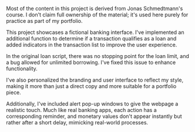 Most of the content in this project is derived from Jonas Schmedtmann's course. I don't claim full ownership of the material; it's used here purely for practice as part of my portfolio.

This project showcases a fictional banking interface. I've implemented an additional function to determine if a transaction qualifies as a loan and added indicators in the transaction list to improve the user experience.

In the original loan script, there was no stopping point for the loan limit, and a bug allowed for unlimited borrowing. I've fixed this issue to enhance functionality.

I've also personalized the branding and user interface to reflect my style, making it more than just a direct copy and more suitable for a portfolio piece.

Additionally, I've included alert pop-up windows to give the webpage a realistic touch. Much like real banking apps, each action has a corresponding reminder, and monetary values don't appear instantly but rather after a short delay, mimicking real-world processes.
